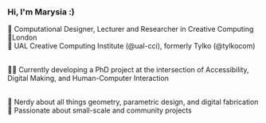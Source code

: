 ### Hi, I'm Marysia :)

🌻 Computational Designer, Lecturer and Researcher in Creative Computing<br>
📍London<br>
🏫 UAL Creative Computing Institute (@ual-cci), formerly Tylko (@tylkocom)<br><br>

🎨👾 Currently developing a PhD project at the intersection of Accessibility, Digital Making, and Human-Computer Interaction<br><br>

🤖 Nerdy about all things geometry, parametric design, and digital fabrication<br>
💙 Passionate about small-scale and community projects

<!--
**marysia-tanska/marysia-tanska** is a ✨ _special_ ✨ repository because its `README.md` (this file) appears on your GitHub profile.

Here are some ideas to get you started:

- 🔭 I’m currently working on ...
- 🌱 I’m currently learning ...
- 👯 I’m looking to collaborate on ...
- 🤔 I’m looking for help with ...
- 💬 Ask me about ...
- 📫 How to reach me: ...
- 😄 Pronouns: ...
- ⚡ Fun fact: ...
-->
